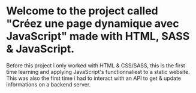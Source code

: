 # Welcome to the project called "Créez une page dynamique avec JavaScript" made with HTML, SASS & JavaScript.

Before this project i only worked with HTML & CSS/SASS, this is the first time learning and applying JavaScript's functionnaliest to a static website. This was also the first time i had to interact with an API to get & update informations on a backend server.
